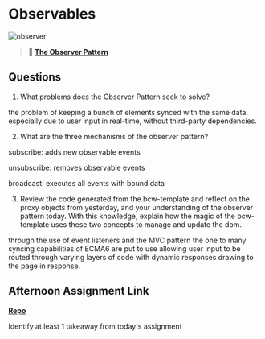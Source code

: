 # Observables

![observer](https://bcw.blob.core.windows.net/public/img/journals/8014045611652045)

> **📖 [The Observer Pattern](https://codeworksacademy.com/fs-student-guide/resources/wk3/04-Observer-Pattern)**

## Questions

1. What problems does the Observer Pattern seek to solve?

 the problem of keeping a bunch of elements synced with the same data, especially due to user input in real-time, without third-party dependencies.

2. What are the three mechanisms of the observer pattern?


 subscribe: adds new observable events

 unsubscribe: removes observable events

 broadcast: executes all events with bound data


3. Review the code generated from the bcw-template and reflect on the proxy objects from yesterday, and your understanding of the observer pattern today. With this knowledge, explain how the magic of the bcw-template uses these two concepts to manage and update the dom.

through the use of event listeners and the MVC pattern the one to many syncing capabilities of ECMA6 are put to use allowing user input to be routed through varying layers of code with dynamic responses drawing to the page in response.

## Afternoon Assignment Link

**[Repo](https://github.com/chris-hildebrandt/taskmaker)**

Identify at least 1 takeaway from today's assignment
